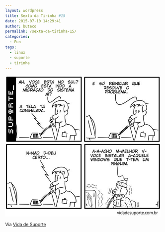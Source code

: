 ```yaml
---
layout: wordpress
title: Sexta da Tirinha #15
date: 2015-07-10 14:29:41
author: buteco
permalink: /sexta-da-tirinha-15/
categories:
  - Fun
tags:
  - linux
  - suporte
  - tirinha
---
```


<a href="/assets/wp-content/uploads/2015/07/tirinha-15.jpg"><img class="alignnone size-full wp-image-3061" src="/assets/wp-content/uploads/2015/07/tirinha-15.jpg" alt="tirinha-15" width="500" height="456" /></a>

Via <a href="http://vidadesuporte.com.br/" target="_blank">Vida de Suporte</a>